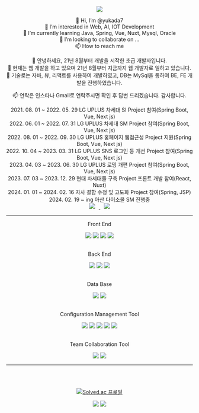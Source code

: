 <div align="center">
  <!-- 메인 배너 -->
  <img src="https://capsule-render.vercel.app/api?type=slice&color=auto&height=300&section=header&text=Yuka's%20Github&fontSize=90" />
  
  👋 Hi, I’m @yukada7<br />
  👀 I’m interested in Web, AI, IOT Development<br />
  🌱 I’m currently learning Java, Spring, Vue, Nuxt, Mysql, Oracle<br />
  💞️ I’m looking to collaborate on ...<br />
  📫 How to reach me<br />

  👋 안녕하세요, 21년 8월부터 개발을 시작한 초급 개발자입니다.<br />
  👀 현재는 웹 개발을 하고 있으며 21년 8월부터 지금까지 웹 개발자로 일하고 있습니다.<br />
  🌱 기술로는 자바, 뷰, 리액트를 사용하여 개발하였고, DB는 MySql을 통하여 BE, FE 개발을 진행하였습니다.<br />
  <!-- 💞️ 21년 8월부터 23년 6월까지 LG CNS 프로젝트에 참여하였고, 현재는 SK C&C에 파견되어 일하고 있습니다.<br /> --> 
  📫 연락은 인스타나 Gmail로 연락주시면 확인 후 답변 드리겠습니다. 감사합니다.<br />

  <div>2021. 08. 01 ~ 2022. 05. 29 LG UPLUS 차세대 SI Project 참여(Spring Boot, Vue, Next js)<br /></div>
  2022. 06. 01 ~ 2022. 07. 31 LG UPLUS 차세대 SM Project 참여(Spring Boot, Vue, Next js)<br />
  2022. 08. 01 ~ 2022. 09. 30 LG UPLUS 홈페이지 웹접근성 Project 지원(Spring Boot, Vue, Next js)<br />
  2022. 10. 04 ~ 2023. 03. 31 LG UPLUS SNS 로그인 등 개선 Project 참여(Spring Boot, Vue, Next js)<br />
  2023. 04. 03 ~ 2023. 06. 30 LG UPLUS 로밍 개편 Project 참여(Spring Boot, Vue, Next js)<br />
  2023. 07. 03 ~ 2023. 12. 29 현대 차세대몰 구축 Project 프론트 개발 참여(React, Nuxt)<br />
  2024. 01. 01 ~ 2024. 02. 16 자사 결함 수정 및 고도화 Project 참여(Spring, JSP)<br />
  2024. 02. 19 ~ ing 아산 다이소몰 SM 진행중<br />
  
  <!-- 인스타그램 뱃지 -->
  <a>
    <a href="https://instagram.com/hyeonhyeon_0224">
    <img 
      src="http://img.shields.io/badge/-Instagram-black?style=flat&logo=Instagram&link=https://instagram.com/hyeonhyeon_0224/"
      style="height : auto; margin-left : 10px; margin-right : 10px;"/>
  </a> 
  
  <!-- Gmail 뱃지 -->
  <a href="mailto:yukada7@gmail.com">
      <img 
          src="https://img.shields.io/badge/Gmail-d14836?style=flat-square&logo=Gmail&logoColor=white&link=mailto:yukada7@gmail.com"
          style="height : auto; margin-left : 10px; margin-right : 10px;"/>
  </a><br>
  <hr>
  
  <!-- 로고 예시 -->
  <!-- 로고 이미지와 색상을 고를 수 있는 페이지 링크 URL -->
  <!-- https://simpleicons.org/?q=react -->
  <!--
  <img src="https://img.shields.io/badge/입력 텍스트-텍스트 색상?style=plastic&logo=로고이미지&logoColor=로고색상"/>
  -->

  Front End<br>
  <!-- Front End -->
  <!-- Vue.js 로고 -->
  <img src="https://img.shields.io/badge/Vue.js-green?style=plastic&logo=vuedotjs&logoColor=4FC08D"/>
  <!-- React 로고 -->
  <img src="https://img.shields.io/badge/React-skyblue?style=plastic&logo=react&logoColor=61DAFB"/>
  <!-- Html 로고 -->
  <img src="https://img.shields.io/badge/HTML5-orange?style=plastic&logo=html5&logoColor=white"/>
  <!-- JavaScript 로고 -->
  <img src="https://img.shields.io/badge/JavaScript-yello?style=plastic&logo=javascript&logoColor=F7DF1E"/>
  <br><br>

  Back End<br>
  <!-- Back End -->
  <!-- Eclipse 로고 -->
  <img src="https://img.shields.io/badge/Eclipse-white?style=plastic&logo=eclipseide&logoColor=2C2255"/>
  <!-- Spring 로고 -->
  <img src="https://img.shields.io/badge/Spring-green?style=plastic&logo=spring&logoColor=white"/>
  <!-- Springboot 로고 -->
  <img src="https://img.shields.io/badge/Spring_Boot-green?style=plastic&logo=springboot&logoColor=white"/>
  <br><br>

  Data Base<br>
  <!-- DataBase -->
  <!-- Mysql 로고 -->
  <img src="https://img.shields.io/badge/Mysql-white?style=plastic&logo=mysql&logoColor=4479A1"/>
  <!-- Oracle 로고 -->
  <img src="https://img.shields.io/badge/Oracle-orange?style=plastic&logo=oracle&logoColor=F80000"/>
  <br><br>
  
  Configuration Management Tool<br>
  <!-- 형상관리 도구 -->
  <!-- Git 로고 -->
  <img src="https://img.shields.io/badge/Git-gray?style=plastic&logo=git&logoColor=F05032"/>
  <!-- GitHub 로고 -->
  <img src="https://img.shields.io/badge/GitHub-gray?style=plastic&logo=github&logoColor=181717"/>
  <!-- Jenkins 로고 추후 삭제 예정인 소스라인 -->
  <img src="https://img.shields.io/badge/Jenkins-white?style=plastic&logo=jenkins&logoColor=D24939"/>
  <!-- Bitbucket 로고 -->
  <img src="https://img.shields.io/badge/Bitbucket-white?style=plastic&logo=bitbucket&logoColor=0052CC"/>
  <!-- Sourcetree -->
  <img src="https://img.shields.io/badge/Sourcetree-white?style=plastic&logo=sourcetree&logoColor=0052CC"/>
  <br><br>

  Team Collaboration Tool<br>
  <!-- 일정관리 툴 -->
  <!-- Jira 로고 -->
  <img src="https://img.shields.io/badge/Jira-white?style=plastic&logo=jira&logoColor=0052CC"/>
  <!-- Confluence 로고 -->
  <img src="https://img.shields.io/badge/Confluence-white?style=plastic&logo=confluence&logoColor=172B4D"/>
  <!-- Build 도구 -->
  <!-- Jenkins 로고 -->
  <!-- <img src="https://img.shields.io/badge/Jenkins-white?style=plastic&logo=jenkins&logoColor=D24939"/> -->
  <hr>
  <br><br>
  
  <!-- 백준 티어 위젯 -->
  [![Solved.ac
  프로필](http://mazassumnida.wtf/api/v2/generate_badge?boj=yukada7)](https://solved.ac/yukada7)
  
  <!-- 깃허브 커밋 언어 비율 위젯 -->
  <img src="https://github-readme-stats.vercel.app/api/top-langs/?username=yukada7&layout=compact&theme=dracula">
  <!-- 깃허브 커밋 언어 스타일 : dark, radical, merko, gruvbox, tokyonight, onedark, cobalt, synthwave, highcontrast, dracula -->
  
  <!-- 깃허브 스탯 위젯 -->
  <img src="https://github-readme-stats.vercel.app/api?username=yukada7&show_icons=true&theme=dracula">
  <!-- 깃허브 스탯 스타일 : dark, radical, merko, gruvbox, tokyonight, onedark, cobalt, synthwave, highcontrast, dracula -->
</div>
<!---
yukada7/yukada7 is a ✨ special ✨ repository because its `README.md` (this file) appears on your GitHub profile.
You can click the Preview link to take a look at your changes.
--->
